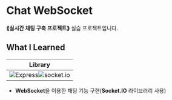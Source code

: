 # Chat WebSocket
__⟪실시간 채팅 구축 프로젝트⟫__ 실습 프로젝트입니다.

## What I Learned
|Library|
|:---:|
|![Express](https://img.shields.io/badge/Express.js-000000?style=for-the-badge&logo=express&logoColor=white)![socket.io](https://img.shields.io/badge/Socket.io-010101?&style=for-the-badge&logo=Socket.io&logoColor=white)|
- **WebSocket**을 이용한 채팅 기능 구현(**Socket.IO** 라이브러리 사용)